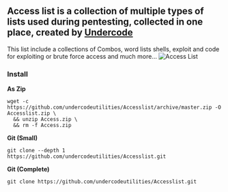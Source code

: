 
## Access list is a collection of multiple types of lists used during pentesting, collected in one place, created by [Undercode](https://undercode.help)
This list include a collections of Combos, word lists shells, exploit and code for exploiting or brute force access and much more…
![Access List](https://undercode.help/nnnhbkkn/2021/04/kV04SdKPxs.png)

### Install

**As Zip**
```
wget -c https://github.com/undercodeutilities/Accesslist/archive/master.zip -O Accesslist.zip \
  && unzip Access.zip \
  && rm -f Access.zip
```

**Git (Small)**
```
git clone --depth 1 https://github.com/undercodeutilities/Accesslist.git
```

**Git (Complete)**
```
git clone https://github.com/undercodeutilities/Accesslist.git
```
